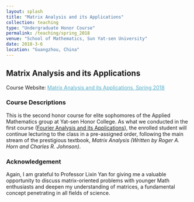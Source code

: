 ```yaml
---
layout: splash
title: "Matrix Analysis and its Applications"
collection: teaching
type: "Undergraduate Honor Course"
permalink: /teaching/spring_2018
venue: "School of Mathematics, Sun Yat-sen University"
date: 2018-3-6
location: "Guangzhou, China"
---
```


## Matrix Analysis and its Applications

Course Website: <A href="https://zhangyk8.github.io/teaching/matrix_analysis" style="color: #52adc8; text-decoration=underline"> Matrix Analysis and its Applications, Spring 2018</A>

### Course Descriptions

This is the second honor course for elite sophomores of the Applied Mathematics group at Yat-sen Honor College. As what we conducted in the first course ([Fourier Analysis and its Applications](https://zhangyk8.github.io/teaching/fourier)), the enrolled student will continue lecturing to the class in a pre-assigned order, following the main stream of the prestigious textbook, _Matrix Analysis (Written by Roger A. Horn and Charles R. Johnson)_.

### Acknowledgement

Again, I am grateful to Professor Lixin Yan for giving me a valuable opportunity to discuss matrix-oriented problems with younger Math enthusiasts and deepen my understanding of matrices, a fundamental concept penetrating in all fields of science.
